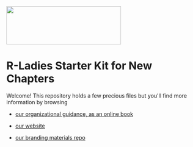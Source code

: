 <img src="./logo/R-LadiesGlobal_RBG_online_LogoWithText_Horizontal.png" data-canonical-src="./logo/R-LadiesGlobal_RBG_online_LogoWithText_Horizontal.png" width="300" height="100" />

# R-Ladies Starter Kit for New Chapters

Welcome! This repository holds a few precious files but you'll find more information by browsing

* [our organizational guidance, as an online book](https://guide.rladies.org)

* [our website](https://rladies.org)

* [our branding materials repo](https://github.com/rladies/branding-materials)
